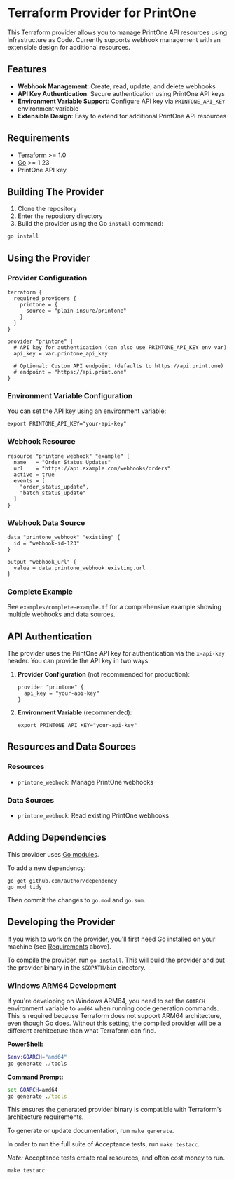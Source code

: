 # Terraform Provider for PrintOne

This Terraform provider allows you to manage PrintOne API resources using Infrastructure as Code. Currently supports webhook management with an extensible design for additional resources.

## Features

- **Webhook Management**: Create, read, update, and delete webhooks
- **API Key Authentication**: Secure authentication using PrintOne API keys
- **Environment Variable Support**: Configure API key via `PRINTONE_API_KEY` environment variable
- **Extensible Design**: Easy to extend for additional PrintOne API resources

## Requirements

- [Terraform](https://developer.hashicorp.com/terraform/downloads) >= 1.0
- [Go](https://golang.org/doc/install) >= 1.23
- PrintOne API key

## Building The Provider

1. Clone the repository
2. Enter the repository directory
3. Build the provider using the Go `install` command:

```shell
go install
```

## Using the Provider

### Provider Configuration

```hcl
terraform {
  required_providers {
    printone = {
      source = "plain-insure/printone"
    }
  }
}

provider "printone" {
  # API key for authentication (can also use PRINTONE_API_KEY env var)
  api_key = var.printone_api_key
  
  # Optional: Custom API endpoint (defaults to https://api.print.one)
  # endpoint = "https://api.print.one"
}
```

### Environment Variable Configuration

You can set the API key using an environment variable:

```shell
export PRINTONE_API_KEY="your-api-key"
```

### Webhook Resource

```hcl
resource "printone_webhook" "example" {
  name   = "Order Status Updates"
  url    = "https://api.example.com/webhooks/orders"
  active = true
  events = [
    "order_status_update",
    "batch_status_update"
  ]
}
```

### Webhook Data Source

```hcl
data "printone_webhook" "existing" {
  id = "webhook-id-123"
}

output "webhook_url" {
  value = data.printone_webhook.existing.url
}
```

### Complete Example

See `examples/complete-example.tf` for a comprehensive example showing multiple webhooks and data sources.

## API Authentication

The provider uses the PrintOne API key for authentication via the `x-api-key` header. You can provide the API key in two ways:

1. **Provider Configuration** (not recommended for production):
   ```hcl
   provider "printone" {
     api_key = "your-api-key"
   }
   ```

2. **Environment Variable** (recommended):
   ```shell
   export PRINTONE_API_KEY="your-api-key"
   ```

## Resources and Data Sources

### Resources

- `printone_webhook`: Manage PrintOne webhooks

### Data Sources

- `printone_webhook`: Read existing PrintOne webhooks

## Adding Dependencies

This provider uses [Go modules](https://github.com/golang/go/wiki/Modules).

To add a new dependency:

```shell
go get github.com/author/dependency
go mod tidy
```

Then commit the changes to `go.mod` and `go.sum`.

## Developing the Provider

If you wish to work on the provider, you'll first need [Go](http://www.golang.org) installed on your machine (see [Requirements](#requirements) above).

To compile the provider, run `go install`. This will build the provider and put the provider binary in the `$GOPATH/bin` directory.

### Windows ARM64 Development

If you're developing on Windows ARM64, you need to set the `GOARCH` environment variable to `amd64` when running code generation commands. This is required because Terraform does not support ARM64 architecture, even though Go does. Without this setting, the compiled provider will be a different architecture than what Terraform can find.

**PowerShell:**
```powershell
$env:GOARCH="amd64"
go generate ./tools
```

**Command Prompt:**
```cmd
set GOARCH=amd64
go generate ./tools
```

This ensures the generated provider binary is compatible with Terraform's architecture requirements.

To generate or update documentation, run `make generate`.

In order to run the full suite of Acceptance tests, run `make testacc`.

*Note:* Acceptance tests create real resources, and often cost money to run.

```shell
make testacc
```
